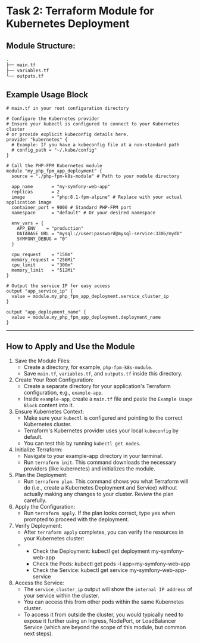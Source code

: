 # Task 2: Terraform Module for Kubernetes Deployment

## Module Structure:
```sh
.
├── main.tf
├── variables.tf
└── outputs.tf
```
## Example Usage Block
```hcl
# main.tf in your root configuration directory

# Configure the Kubernetes provider
# Ensure your kubectl is configured to connect to your Kubernetes cluster
# or provide explicit kubeconfig details here.
provider "kubernetes" {
  # Example: If you have a kubeconfig file at a non-standard path
  # config_path = "~/.kube/config"
}

# Call the PHP-FPM Kubernetes module
module "my_php_fpm_app_deployment" {
  source = "./php-fpm-k8s-module" # Path to your module directory

  app_name       = "my-symfony-web-app"
  replicas       = 2
  image          = "php:8.1-fpm-alpine" # Replace with your actual application image
  container_port = 9000 # Standard PHP-FPM port
  namespace      = "default" # Or your desired namespace

  env_vars = {
    APP_ENV    = "production"
    DATABASE_URL = "mysql://user:password@mysql-service:3306/mydb"
    SYMFONY_DEBUG = "0"
  }

  cpu_request    = "150m"
  memory_request = "256Mi"
  cpu_limit      = "300m"
  memory_limit   = "512Mi"
}

# Output the service IP for easy access
output "app_service_ip" {
  value = module.my_php_fpm_app_deployment.service_cluster_ip
}

output "app_deployment_name" {
  value = module.my_php_fpm_app_deployment.deployment_name
}

```
---
## How to Apply and Use the Module
1. Save the Module Files:
   - Create a directory, for example, `php-fpm-k8s-module`.
   - Save `main.tf`, `variables.tf`, and `outputs.tf` inside this directory.
2. Create Your Root Configuration:
   - Create a separate directory for your application's Terraform configuration, e.g., `example-app`.
   - Inside `example-app`, create a `main.tf` file and paste the `Example Usage Block` content into it.
3. Ensure Kubernetes Context:
   - Make sure your `kubectl` is configured and pointing to the correct Kubernetes cluster.
   - Terraform's Kubernetes provider uses your local `kubeconfig` by default.
   - You can test this by running `kubectl get nodes`.
4. Initialize Terraform:
   - Navigate to your example-app directory in your terminal.
   - Run `terraform init`. This command downloads the necessary providers (like kubernetes) and initializes the module.
5. Plan the Deployment:
   - Run `terraform plan`. This command shows you what Terraform will do (i.e., create a Kubernetes Deployment and Service) without actually making any changes to your cluster. Review the plan carefully.
6. Apply the Configuration:
   - Run `terraform apply`. If the plan looks correct, type yes when prompted to proceed with the deployment.
7. Verify Deployment:
   - After `terraform apply` completes, you can verify the resources in your Kubernetes cluster:
   - - Check the Deployment: kubectl get deployment my-symfony-web-app
     - Check the Pods: kubectl get pods -l app=my-symfony-web-app
     - Check the Service: kubectl get service my-symfony-web-app-service
8. Access the Service:
   - The `service_cluster_ip` output will show the `internal IP address` of your service within the cluster.
   - You can access this from other pods within the same Kubernetes cluster.
   - To access it from outside the cluster, you would typically need to expose it further using an Ingress, NodePort, or LoadBalancer Service (which are beyond the scope of this module, but common next steps).